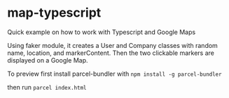 # map-typescript
Quick example on how to work with Typescript and Google Maps

Using faker module, it creates a User and Company classes with random name, location, and markerContent.
Then the two clickable markers are displayed on a Google Map.

To preview first install parcel-bundler with `npm install -g parcel-bundler`

then run `parcel index.html`
